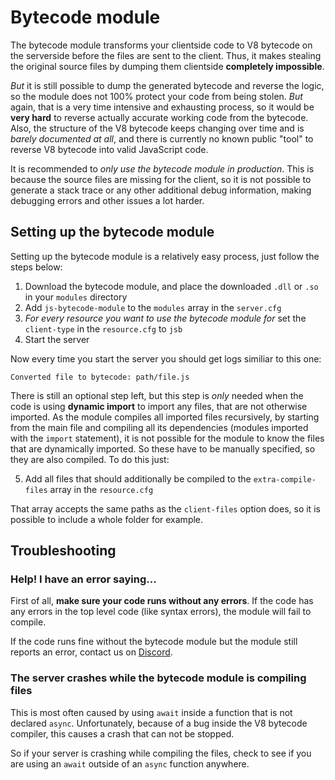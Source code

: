 # Bytecode module

The bytecode module transforms your clientside code to V8 bytecode on the serverside before the files are sent to the client. Thus,
it makes stealing the original source files by dumping them clientside **completely impossible**.

*But* it is still possible to dump the generated bytecode and reverse the logic, so the module does not 100% protect your code from being stolen.
*But* again, that is a very time intensive and exhausting process, so it would be **very hard** to reverse actually accurate working code from the
bytecode.
Also, the structure of the V8 bytecode keeps changing over time and is *barely documented at all*, and there is currently no known public "tool"
to reverse V8 bytecode into valid JavaScript code.

It is recommended to *only use the bytecode module in production*. This is because the source files are missing for the client, so it is not possible
to generate a stack trace or any other additional debug information, making debugging errors and other issues a lot harder.

## Setting up the bytecode module

Setting up the bytecode module is a relatively easy process, just follow the steps below:

1. Download the bytecode module, and place the downloaded `.dll` or `.so` in your `modules` directory
2. Add `js-bytecode-module` to the `modules` array in the `server.cfg`
3. *For every resource you want to use the bytecode module for* set the `client-type` in the `resource.cfg` to `jsb`
4. Start the server

Now every time you start the server you should get logs similiar to this one:
```
Converted file to bytecode: path/file.js
```

There is still an optional step left, but this step is *only* needed when the code is using **dynamic import** to import any files,
that are not otherwise imported. As the module compiles all imported files recursively, by starting from the main file and compiling
all its dependencies (modules imported with the `import` statement), it is not possible for the module to know the files that are dynamically imported.
So these have to be manually specified, so they are also compiled.
To do this just:

5. Add all files that should additionally be compiled to the `extra-compile-files` array in the `resource.cfg`

That array accepts the same paths as the `client-files` option does, so it is possible to include a whole folder for example.

## Troubleshooting

### Help! I have an error saying...

First of all, **make sure your code runs without any errors**. If the code has any errors in the top level code (like syntax errors),
the module will fail to compile.

If the code runs fine without the bytecode module but the module still reports an error, contact us on [Discord](https://discord.altv.mp).

### The server crashes while the bytecode module is compiling files

This is most often caused by using `await` inside a function that is not declared `async`.
Unfortunately, because of a bug inside the V8 bytecode compiler, this causes a crash that can not be stopped.

So if your server is crashing while compiling the files, check to see if you are using an `await` outside of an `async` function anywhere.

